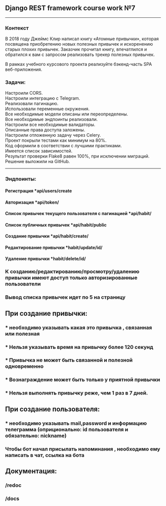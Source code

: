 ##  Django REST framework course work №7
***
### Контекст
В 2018 году Джеймс Клир написал книгу «Атомные привычки», которая посвящена приобретению новых полезных привычек и искоренению старых плохих привычек. Заказчик прочитал книгу, впечатлился и обратился к вам с запросом реализовать трекер полезных привычек.

В рамках учебного курсового проекта реализуйте бэкенд-часть SPA веб-приложения.
### Задачи:
Настроили CORS.\
Настроили интеграцию с Telegram.\
Реализовали пагинацию.\
Использовали переменные окружения.\
Все необходимые модели описаны или переопределены.\
Все необходимые эндпоинты реализовали.\
Настроили все необходимые валидаторы.\
Описанные права доступа заложены.\
Настроили отложенную задачу через Celery.\
Проект покрыли тестами как минимум на 80%.\
Код оформили в соответствии с лучшими практиками.\
Имеется список зависимостей.\
Результат проверки Flake8 равен 100%, при исключении миграций.\
Решение выложили на GitHub.
***

### Эндпоинты:
#### Регистрация *api/users/create
#### Авторизация *api/token/
#### Список привычек текущего пользователя с пагинацией *api/habit/ 
#### Список публичных привычек  *api/habit/public
#### Создание привычки *api/habit/create/
#### Редактирование привычки *habit/update/id/
#### Удаление привычки *habit/delete/id/

### К созданию/редактированию/просмотру/удалению привычки имеют доступ только авторизированные пользователи
### Вывод списка привычек идет по 5 на страницу
## При создание привычки:
### * необходимо указывать какая это привычка , связанная или полезная
### * Нельзя указывать время на привычку более 120 секунд
### * Привычка не может быть связанной и полезной одновременно 
### * Вознаграждение может быть только у приятной привычки
### * Нельзя выполнять привычку реже, чем 1 раз в 7 дней.

## При создание пользователя:
### * необходимо указывать mail,password и информацию телеграмма (оприционально: id пользователя и обязательно: nickname)
### Чтобы бот начал присылать напоминания , необходимо ему написать в чат, ссылка на бота <link>

## Документация:
### /redoc
### /docs
